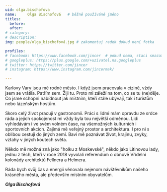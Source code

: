 ```yaml
---
uid: olga.bischofova
name:     Olga Bischofová  	# běžně používáné jméno
titles:
  before:
  after: 
# category:
# description: 
img: people/olga_bischofová.jpg # zakomentuj radek dokud není fotka

profiles:
# facebook: https://www.facebook.com/jincer  # pokud nema, staci smazat tuto radku
# googleplus: https://plus.google.com/+uzivatel.na.googleplus
# twitter: https://twitter.com/jincer
# instagram: https://www.instagram.com/jincermak/ 

---
```

Karlovy Vary jsou mé rodné město. I když jsem pracovala v cizině, vždy jsem se vrátila. Patřím sem. Žiji tu. Proto mi záleží na tom, co se tu (ne)děje. Co jsme schopni nabídnout jak místním, kteří stále ubývají, tak i turistům nebo lázeňským hostům. 

Skoro celý život pracuji v gastronomii. Práci s lidmi mám opravdu ze srdce ráda a jejich spokojenost mi vždy byla tou největší odměnou. Lidi vyhledávám i ve svém volném čase, na všemožných kulturních i sportovních akcích. Zajímá mě veřejný prostor a architektura. I pro ni s oblibou cestuji do jiných zemí. Baví mě poznávat život, krajinu, zvyky, vztahy v jiných koutech světa.

Někdo mě možná zná jako "holku z Moskevské", někdo jako Litinovou lady, jednu z těch, kteří v roce 2018 vyvolali referendum o obnově Vřídelní kolonády architektů Fellnera a Helmera.

Ráda bych svůj čas a energii věnovala nejenom návštěvníkům našeho krásného města, ale především místním obyvatelům.

***Olga Bischofová***
